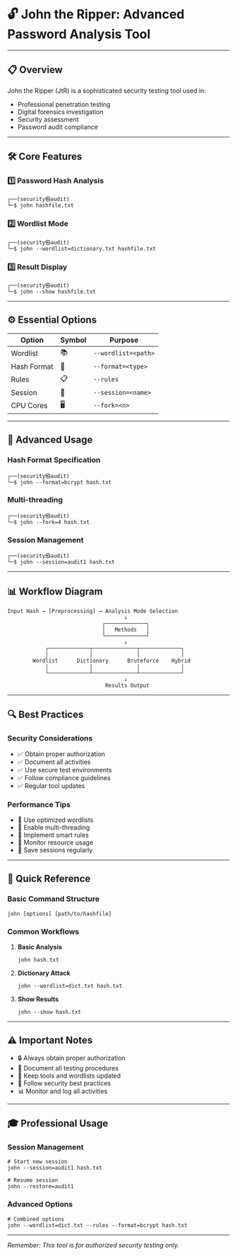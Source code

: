 # 🔓 John the Ripper: Advanced Password Analysis Tool
---

## 📋 Overview

John the Ripper (JtR) is a sophisticated security testing tool used in:
- Professional penetration testing
- Digital forensics investigation
- Security assessment
- Password audit compliance

---

## 🛠️ Core Features

### 1️⃣ Password Hash Analysis
```terminal
┌──(security㉿audit)
└─$ john hashfile.txt
```

### 2️⃣ Wordlist Mode
```terminal
┌──(security㉿audit)
└─$ john --wordlist=dictionary.txt hashfile.txt
```

### 3️⃣ Result Display
```terminal
┌──(security㉿audit)
└─$ john --show hashfile.txt
```

---

## ⚙️ Essential Options

| Option | Symbol | Purpose |
|--------|--------|---------|
| Wordlist | 📚 | `--wordlist=<path>` |
| Hash Format | 🔢 | `--format=<type>` |
| Rules | 📋 | `--rules` |
| Session | 💾 | `--session=<name>` |
| CPU Cores | 🖥️ | `--fork=<n>` |

---

## 🚀 Advanced Usage

### Hash Format Specification
```terminal
┌──(security㉿audit)
└─$ john --format=bcrypt hash.txt
```

### Multi-threading
```terminal
┌──(security㉿audit)
└─$ john --fork=4 hash.txt
```

### Session Management
```terminal
┌──(security㉿audit)
└─$ john --session=audit1 hash.txt
```

---

## 📊 Workflow Diagram

```
Input Hash → [Preprocessing] → Analysis Mode Selection
                                     ↓
                              ┌─────────────┐
                              │   Methods   │
                              └─────────────┘
                                     ↓
            ┌─────────────┬──────────────┬─────────────┐
            │             │              │             │
        Wordlist      Dictionary      Bruteforce    Hybrid
            │             │              │             │
            └─────────────┴──────────────┴─────────────┘
                                     ↓
                               Results Output
```

---

## 🔍 Best Practices

### Security Considerations
- ✅ Obtain proper authorization
- ✅ Document all activities
- ✅ Use secure test environments
- ✅ Follow compliance guidelines
- ✅ Regular tool updates

### Performance Tips
- 🚀 Use optimized wordlists
- 🚀 Enable multi-threading
- 🚀 Implement smart rules
- 🚀 Monitor resource usage
- 🚀 Save sessions regularly

---

## 📖 Quick Reference

### Basic Command Structure
```
john [options] [path/to/hashfile]
```

### Common Workflows

1. **Basic Analysis**
   ```terminal
   john hash.txt
   ```

2. **Dictionary Attack**
   ```terminal
   john --wordlist=dict.txt hash.txt
   ```

3. **Show Results**
   ```terminal
   john --show hash.txt
   ```

---

## ⚠️ Important Notes

- 🔒 Always obtain proper authorization
- 📝 Document all testing procedures
- 🔄 Keep tools and wordlists updated
- 💼 Follow security best practices
- 📊 Monitor and log all activities

---

## 🎓 Professional Usage

### Session Management
```terminal
# Start new session
john --session=audit1 hash.txt

# Resume session
john --restore=audit1
```

### Advanced Options
```terminal
# Combined options
john --wordlist=dict.txt --rules --format=bcrypt hash.txt
```

---

*Remember: This tool is for authorized security testing only.*